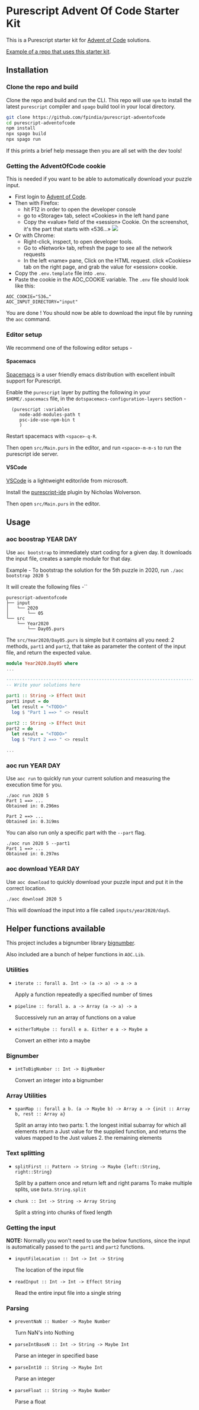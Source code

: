 # Purescript Advent Of Code Starter Kit

This is a Purescript starter kit for [Advent of Code](https://adventofcode.com/) solutions.

[Example of a repo that uses this starter kit](https://github.com/ajnsit/purescript-adventofcode).

## Installation

### Clone the repo and build

Clone the repo and build and run the CLI. This repo will use `npm` to install the latest `purescript` compiler and `spago` build tool in your local directory.

```sh
git clone https://github.com/fpindia/purescript-adventofcode
cd purescript-adventofcode
npm install
npx spago build
npx spago run
```

If this prints a brief help message then you are all set with the dev tools!

### Getting the AdventOfCode cookie

This is needed if you want to be able to automatically download your puzzle input.

- First login to [Advent of Code](https://adventofcode.com).
- Then with Firefox:
   - hit F12 in order to open the developer console
   - go to «Storage» tab, select «Cookies» in the left hand pane
   - Copy the «value» field of the «session» Cookie. On the screenshot, it's the part that starts with «536…»
  ![](docs/aoc-cookie-ff.png)
- Or with Chrome:
   - Right-click, inspect, to open developer tools.
   - Go to «Network» tab, refresh the page to see all the network requests
   - In the left «name» pane, Click on the HTML request. click «Cookies» tab on the right page, and grab the value for «session» cookie.
- Copy the `.env.template` file into `.env`.
- Paste the cookie in the AOC_COOKIE variable. The `.env` file should look like this:
```
AOC_COOKIE="536…"
AOC_INPUT_DIRECTORY="input"
```

You are done ! You should now be able to download the input file by running the `aoc` command.


### Editor setup

We recommend one of the following editor setups -

#### Spacemacs

[Spacemacs](https://www.spacemacs.org/) is a user friendly emacs distribution with excellent inbuilt support for Purescript.

Enable the `purescript` layer by putting the following in your `$HOME/.spacemacs` file, in the `dotspacemacs-configuration-layers` section -

```elisp
  (purescript :variables
     node-add-modules-path t
     psc-ide-use-npm-bin t
     )
```

Restart spacemacs with `<space>-q-R`.

Then open `src/Main.purs` in the editor, and run `<space>-m-m-s` to run the purescript ide server.

#### VSCode

[VSCode](https://code.visualstudio.com/) is a lightweight editor/ide from microsoft.

Install the [purescript-ide](https://github.com/nwolverson/vscode-ide-purescript) plugin by Nicholas Wolverson.

Then open `src/Main.purs` in the editor.


## Usage

### aoc boostrap YEAR DAY

Use `aoc bootstrap` to immediately start coding for a given day.
It downloads the input file, creates a sample module for that day.

Example - To bootstrap the solution for the 5th puzzle in 2020, run `./aoc bootstrap 2020 5`

It will create the following files -``

```
purescript-adventofcode
├── input
│   └── 2020
│       └── 05
└── src
    └── Year2020
        └── Day05.purs
```

The `src/Year2020/Day05.purs` is simple but it contains all you need: 2 methods, `part1` and `part2`, that take as parameter the content of the input file, and return the expected value.

```purescript
module Year2020.Day05 where
...

--------------------------------------------------------------------------------
-- Write your solutions here

part1 :: String -> Effect Unit
part1 input = do
  let result = "<TODO>"
  log $ "Part 1 ==> " <> result

part2 :: String -> Effect Unit
part2 = do
  let result = "<TODO>"
  log $ "Part 2 ==> " <> result

...
```

### aoc run YEAR DAY

Use `aoc run` to quickly run your current solution and measuring the execution time for you.

```
./aoc run 2020 5
Part 1 ==> ...
Obtained in: 0.296ms

Part 2 ==> ...
Obtained in: 0.3i9ms
```

You can also run only a specific part with the `--part` flag.

```
./aoc run 2020 5 --part1
Part 1 ==> ...
Obtained in: 0.297ms
```

### aoc download YEAR DAY

Use `aoc download` to quickly download your puzzle input and put it in the correct location.

```
./aoc download 2020 5
```

This will download the input into a file called `inputs/year2020/day5`.

## Helper functions available

This project includes a bignumber library [bignumber](https://github.com/athanclark/purescript-bignumber).

Also included are a bunch of helper functions in `AOC.Lib`.

### Utilities

* ```iterate :: forall a. Int -> (a -> a) -> a -> a```

    Apply a function repeatedly a specified number of times

* ```pipeline :: forall a. a -> Array (a -> a) -> a```

    Successively run an array of functions on a value

* ```eitherToMaybe :: forall e a. Either e a -> Maybe a```

    Convert an either into a maybe

### Bignumber

* ```intToBigNumber :: Int -> BigNumber```

    Convert an integer into a bignumber

### Array Utilities

* ```spanMap :: forall a b. (a -> Maybe b) -> Array a -> {init :: Array b, rest :: Array a}```

    Split an array into two parts:
       1. the longest initial subarray for which all elements return a Just value
          for the supplied function, and returns the values mapped to the Just values
       2. the remaining elements

### Text splitting

* ```splitFirst :: Pattern -> String -> Maybe {left::String, right::String}```

    Split by a pattern once and return left and right params
      To make multiple splits, use `Data.String.split`

* ```chunk :: Int -> String -> Array String```

    Split a string into chunks of fixed length

### Getting the input

**NOTE:** Normally you won't need to use the below functions, since the input is automatically passed to the `part1` and `part2` functions.

* ```inputFileLocation :: Int -> Int -> String```

    The location of the input file

* ```readInput :: Int -> Int -> Effect String```

    Read the entire input file into a single string

### Parsing

* ```preventNaN :: Number -> Maybe Number```

    Turn NaN's into Nothing

* ```parseIntBaseN :: Int -> String -> Maybe Int```

    Parse an integer in specified base

* ```parseInt10 :: String -> Maybe Int```

    Parse an integer

* ```parseFloat :: String -> Maybe Number```

    Parse a float
